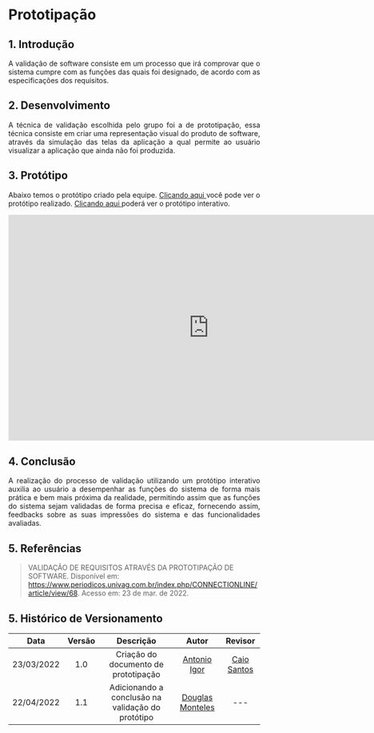 # Prototipação

## 1. Introdução

<p align="justify">
A validação de software consiste em um processo que irá comprovar que o sistema cumpre com as funções das quais foi designado, de acordo com as especificações dos requisitos.
</p>

## 2. Desenvolvimento

<p align="justify">
A técnica de validação escolhida pelo grupo foi a de prototipação, essa técnica consiste em criar uma representação visual do produto de software, através da simulação das telas da aplicação a qual permite ao usuário visualizar a aplicação que ainda não foi produzida.
</p>

## 3. Protótipo

<p align="justify">
Abaixo temos o protótipo criado pela equipe. <a href="https://www.figma.com/file/VginPs14MkoyTvhRO68iZo/Prot%C3%B3tipo-IHC---Amazon-Prime-Video?node-id=0%3A1"> Clicando aqui </a> você pode ver o protótipo realizado. <a href="https://www.figma.com/proto/VginPs14MkoyTvhRO68iZo/Prot%C3%B3tipo-IHC---Amazon-Prime-Video?node-id=0%3A1&scaling=contain&page-id=0%3A1&starting-point-node-id=1%3A8"> Clicando aqui </a> poderá ver o protótipo interativo.
</p>

<iframe style="border: 1px solid rgba(0, 0, 0, 0.1);" width="800" height="450" src="https://www.figma.com/embed?embed_host=share&url=https%3A%2F%2Fwww.figma.com%2Ffile%2FVginPs14MkoyTvhRO68iZo%2FProt%25C3%25B3tipo-IHC---Amazon-Prime-Video%3Fnode-id%3D0%253A1" allowfullscreen></iframe>

## 4. Conclusão

<p align="justify">
  A realização do processo de validação utilizando um protótipo interativo auxilia ao usuário a desempenhar as funções do sistema de forma mais prática e bem mais próxima da realidade, permitindo assim que as funções do sistema sejam validadas de forma precisa e eficaz, fornecendo assim, feedbacks sobre as suas impressões do sistema e das funcionalidades avaliadas.
</p>

## 5. Referências

> VALIDAÇÃO DE REQUISITOS ATRAVÉS DA PROTOTIPAÇÃO DE SOFTWARE. Disponível em: https://www.periodicos.univag.com.br/index.php/CONNECTIONLINE/article/view/68. Acesso em: 23 de mar. de 2022.


## 5. Histórico de Versionamento

| Data | Versão | Descrição | Autor | Revisor |
| :--: | :----: | :-------: | :-------: | :-------: |
| 23/03/2022  | 1.0 | Criação do documento de prototipação | [Antonio Igor](https://github.com/antonioigorcarvalho) |[Caio Santos](https://github.com/caiobsantos)|
| 22/04/2022  | 1.1 | Adicionando a conclusão na validação do protótipo | [Douglas Monteles](https://github.com/douglasmonteles) | --- |
